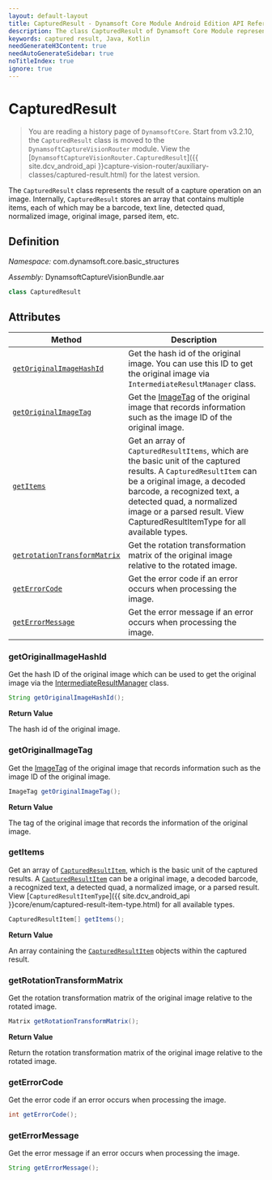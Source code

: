 ```yaml
---
layout: default-layout
title: CapturedResult - Dynamsoft Core Module Android Edition API Reference
description: The class CapturedResult of Dynamsoft Core Module represents the result of a capture operation on an image, which contains multiple items such as barcode, text line, detected quad, normalized image, original image, parsed item, etc.
keywords: captured result, Java, Kotlin
needGenerateH3Content: true
needAutoGenerateSidebar: true
noTitleIndex: true
ignore: true
---
```


# CapturedResult

> You are reading a history page of `DynamsoftCore`. Start from v3.2.10, the `CapturedResult` class is moved to the `DynamsoftCaptureVisionRouter` module. View the [`DynamsoftCaptureVisionRouter.CapturedResult`]({{ site.dcv_android_api }}capture-vision-router/auxiliary-classes/captured-result.html) for the latest version.

The `CapturedResult` class represents the result of a capture operation on an image. Internally, `CapturedResult` stores an array that contains multiple items, each of which may be a barcode, text line, detected quad, normalized image, original image, parsed item, etc.

## Definition

*Namespace:* com.dynamsoft.core.basic_structures

*Assembly:* DynamsoftCaptureVisionBundle.aar

```java
class CapturedResult
```

## Attributes

| Method | Description |
| ------ | ----------- |
| [`getOriginalImageHashId`](#getoriginalimagehashid) | Get the hash id of the original image. You can use this ID to get the original image via `IntermediateResultManager` class. |
| [`getOriginalImageTag`](#getoriginalimagetag) | Get the [ImageTag](image-tag.md) of the original image that records information such as the image ID of the original image. |
| [`getItems`](#getitems) | Get an array of `CapturedResultItems`, which are the basic unit of the captured results. A `CapturedResultItem` can be a original image, a decoded barcode, a recognized text, a detected quad, a normalized image or a parsed result. View CapturedResultItemType for all available types. |
| [`getrotationTransformMatrix`](#getrotationtransformmatrix) | Get the  rotation transformation matrix of the original image relative to the rotated image. |
| [`getErrorCode`](#geterrorcode) | Get the error code if an error occurs when processing the image. |
| [`getErrorMessage`](#geterrormessage) | Get the error message if an error occurs when processing the image. |

### getOriginalImageHashId

Get the hash ID of the original image which can be used to get the original image via the [IntermediateResultManager](../intermediate-results/intermediate-result-manager.md) class.

```java
String getOriginalImageHashId();
```

**Return Value**

The hash id of the original image.

### getOriginalImageTag

Get the [ImageTag](image-tag.md) of the original image that records information such as the image ID of the original image.

```java
ImageTag getOriginalImageTag();
```

**Return Value**

The tag of the original image that records the information of the original image.

### getItems

Get an array of [`CapturedResultItem`](captured-result-item.md), which is the basic unit of the captured results. A [`CapturedResultItem`](captured-result-item.md) can be a original image, a decoded barcode, a recognized text, a detected quad, a normalized image, or a parsed result. View [`CapturedResultItemType`]({{ site.dcv_android_api }}core/enum/captured-result-item-type.html) for all available types.

```java
CapturedResultItem[] getItems();
```

**Return Value**

An array containing the [`CapturedResultItem`](captured-result-item.md) objects within the captured result.

### getRotationTransformMatrix

Get the rotation transformation matrix of the original image relative to the rotated image.

```java
Matrix getRotationTransformMatrix();
```

**Return Value**

Return the rotation transformation matrix of the original image relative to the rotated image.

### getErrorCode

Get the error code if an error occurs when processing the image.

```java
int getErrorCode();
```

### getErrorMessage

Get the error message if an error occurs when processing the image.

```java
String getErrorMessage();
```
